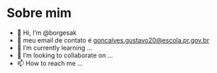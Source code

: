  # Sobre mim
- 👋 Hi, I’m @borgesak 
- 👀 meu email de contato é goncalves.gustavo20@escola.pr.gov.br
- 🌱 I’m currently learning ...
- 💞️ I’m looking to collaborate on ...
- 📫 How to reach me ...

<!---
borgesak/borgesak is a ✨ special ✨ repository because its `README.md` (this file) appears on your GitHub profile.
You can click the Preview link to take a look at your changes.
--->
